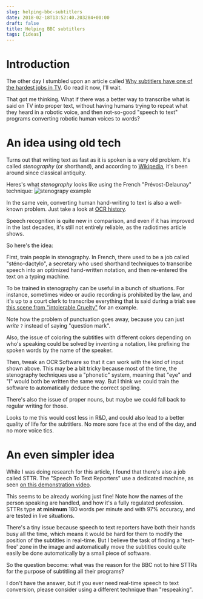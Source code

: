 ```yaml
---
slug: helping-bbc-subtitlers
date: 2018-02-18T13:52:40.203284+00:00
draft: false
title: Helping BBC subtitlers
tags: [ideas]
---
```


# Introduction

The other day I stumbled upon an article called [Why subtitlers have one of the hardest jobs in TV](http://www.radiotimes.com/news/tv/2018-01-24/how-do-tv-subtitles-work/). Go read it now, I'll wait.

That got me thinking. What if there was a better way to transcribe what is said on TV into proper text, without having humans trying to repeat what they heard in a robotic voice, and then not-so-good "speech to text" programs converting robotic human voices to words?

<!--more-->

# An idea using old tech

Turns out that writing text as fast as it is spoken is a very old problem. It's called *stenography* (or shorthand), and according to [Wikipedia](https://en.wikipedia.org/wiki/Shorthand), it's been around since classical antiquity.

Heres's what *stenography* looks like using the French "Prévost-Delaunay" technique:
![stenograpy example](/pics/steno.png)

In the same vein, converting human hand-writing to text is also a well-known problem. Just take a look at [OCR history](https://en.wikipedia.org/wiki/Timeline_of_optical_character_recognition).

Speech recognition is quite new in comparison, and even if it has improved in the last decades, it's still not entirely reliable, as the radiotimes article shows.

So here's the idea:

First, train people in stenography. In French, there used to be a job called "sténo-dactylo", a secretary who used shorthand techniques to transcribe speech into an optimized hand-written notation, and then re-entered the text on a typing machine.

To be trained in stenography can be useful in a bunch of situations. For instance, sometimes video or audio recording is prohibited by the law, and it's up to a court clerk to transcribe everything that is said during a trial: see [this scene from "intolerable Cruelty"](https://www.youtube.com/watch?v=BxQMT4R51Dk) for an example.

Note how the problem of punctuation goes away, because you can just *write* `?` instead of saying "question mark".

Also, the issue of coloring the subtitles with different colors depending on who's speaking could be solved by inventing a notation, like prefixing the spoken words by the name of the speaker.

Then, tweak an OCR Software so that it can work with the kind of input shown above. This may be a bit tricky because most of the time, the stenography techniques use a "phonetic" system, meaning that "eye" and "I" would both be written the same way. But I think we could train the software to automatically deduce the correct spelling.

There's also the issue of proper nouns, but maybe we could fall back to regular writing for those.

Looks to me this would cost less in R&D, and could also lead to a better quality of life for the subtitlers. No more sore face at the end of the day, and no more voice tics.


# An even simpler idea

While I was doing research for this article, I found that there's also a job called STTR. The "Speech To Text Reporters" use a dedicated machine, as seen [on this demonstration video](https://www.youtube.com/watch?v=egLLsM9wN50).

This seems to be already working just fine! Note how the names of the person speaking are handled, and how it's a fully regulated profession. STTRs type **at minimum** 180 words per minute and with 97% accuracy, and are tested in live situations.

There's a tiny issue because speech to text reporters have both their hands busy all the time, which means it would be hard for them to modify the position of the subtitles in real-time. But I believe the task of finding a 'text-free' zone in the image and automatically move the subtitles could quite easily be done automatically by a small piece of software.

So the question become: what was the reason for the BBC not to hire STTRs for the purpose of subtitling all their programs?

I don't have the answer, but if you ever need real-time speech to text conversion, please consider using a different technique than "respeaking".
